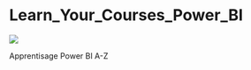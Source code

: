 # Learn_Your_Courses_Power_BI
![ ](https://www.appvizer.com/media/application/25691/screenshot/48224/127952.png)


Apprentisage  Power BI A-Z
